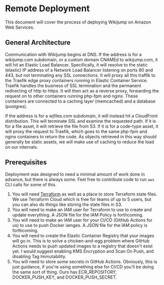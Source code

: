 # Remote Deployment

This document will cover the process of deploying Wikijump on Amazon Web Services.

## General Architecture

Communication with Wikijump begins at DNS. If the address is for a wikijump.com subdomain, or a custom domain CNAMEd to wikijump.com, it will hit an Elastic Load Balancer. Specifically, it will resolve to the static (elastic) IP address of a Network Load Balancer listening on ports 80 and 443, but not terminating any SSL connections. It will proxy all this traffik to the Traefik edge proxy containers running in Elastic Container Service. Traefik handles the business of SSL termination and the permanent redirecting of http to https. It will then act as a reverse proxy, forwarding the request on to other containers running php-fpm and nginx. These containers are connected to a caching layer (memcached) and a database (postgres).

If the address is for a wjfiles.com subdomain, it will instead hit a CloudFront distribution. This will terminate SSL and examine the requested path. If it is for a file asset, it will retrieve the file from S3. If it is for a code-type asset, it will proxy the request to Traefik, which goes to the same php-fpm and nginx containers to return the code. As objects retrieved in this way should generally be static assets, we will make use of caching to reduce the load on our internals.

## Prerequisites

Deployment was designed to need a minimal amount of work done in advance, but there is always some. Feel free to contribute code to run `aws` CLI calls for some of this.

1. You will need [Terraform](https://www.terraform.io) as well as a place to store Terraform state files. We use Terraform Cloud which is free for teams of up to 5 users, but you can also do things like storing the state files in S3.
2. You will need to make an IAM user for Terraform to use to create and update everything. A JSON file for the IAM Policy is forthcoming.
3. You will need to make an IAM user for your CI/CD (GitHub Actions for us) to use to push Docker iamges. A JSON file for the IAM policy is forthcoming.
4. You will need to create the Elastic Container Registry that your images will go in. This is to solve a chicken-and-egg problem where GitHub Actions needs to push updated images to a registry that doesn't exist yet. I would suggest enabling KMS Encryption and Scan On Push, and disabling Tag Immutability.
5. You will need to store some secrets in GitHub Actions. Obviously, this is just guidance, if you're using something else for CI/CD you'll be doing the same sort of thing. Ours has ECR_REPOSITORY, DOCKER_PUSH_KEY, and DOCKER_PUSH_SECRET.
